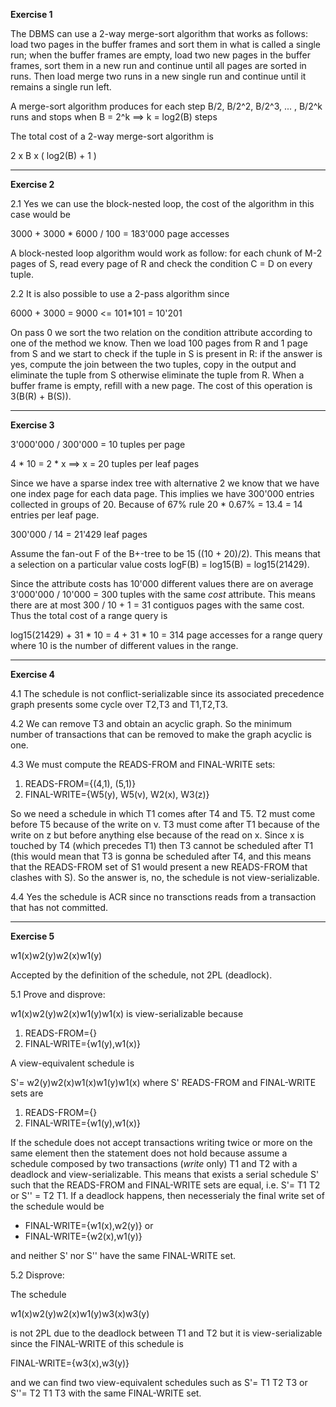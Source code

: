 **Exercise 1**

The DBMS can use a 2-way merge-sort algorithm that works as follows: load two pages in the buffer frames and sort them in what is called a single run; when the buffer frames are empty, load two new pages in the buffer frames, sort them in a new run and continue until all pages are sorted in runs. Then load merge two runs in a new single run and continue until it remains a single run left. 

A merge-sort algorithm produces for each step
B/2, B/2^2, B/2^3, ... , B/2^k runs and stops when B = 2^k ==&gt; k = log2(B) steps

The total cost of a 2-way merge-sort algorithm is 

2 x B x ( log2(B) + 1 )
***
**Exercise 2**

2.1 Yes we can use the block-nested loop, the cost of the algorithm in this case would be 

3000 + 3000 * 6000 / 100 = 183'000 page accesses

A block-nested loop algorithm would work as follow: for each chunk of M-2 pages of S, read every page of R and check the condition C = D on every tuple.

2.2 It is also possible to use a 2-pass algorithm since 

6000 + 3000 = 9000 &lt;= 101*101 = 10'201

On pass 0 we sort the two relation on the condition attribute according to one of the method we know. Then we load 100 pages from R and 1 page from S and we start to check if the tuple in S is present in R: if the answer is yes, compute the join between the two tuples, copy in the output and eliminate the tuple from S otherwise eliminate the tuple from R. When a buffer frame is empty, refill with a new page. The cost of this operation is 3(B(R) + B(S)).
***
**Exercise 3**

3'000'000 / 300'000 = 10 tuples per page

4 * 10 = 2 * x ==&gt; x = 20 tuples per leaf pages

Since we have a sparse index tree with alternative 2 we know that we have one index page for each data page. This implies we have 300'000 entries collected in groups of 20. Because of 67% rule 20 * 0.67% = 13.4 = 14 entries per leaf page.

300'000 / 14 = 21'429 leaf pages

Assume the fan-out F of the B+-tree to be 15 ((10 + 20)/2). This means that a selection on a particular value costs logF(B) = log15(B) = log15(21429).

Since the attribute costs has 10'000 different values there are on average 3'000'000 / 10'000 = 300 tuples with the same *cost* attribute. This means there are at most 300 / 10  + 1 = 31 contiguos pages with the same cost. Thus the total cost of a range query is

log15(21429) + 31 * 10 = 4 + 31 * 10 = 314 page accesses for a range query where 10 is the number of different values in the range.
***
**Exercise 4**

4.1 The schedule is not conflict-serializable since its associated precedence graph presents some cycle over T2,T3 and T1,T2,T3.

4.2 We can remove T3 and obtain an acyclic graph. So the minimum number of transactions that can be removed to make the graph acyclic is one.

4.3 We must compute the READS-FROM and FINAL-WRITE sets:

 1. READS-FROM={(4,1), (5,1)}
 2. FINAL-WRITE={W5(y), W5(v), W2(x), W3(z)}

So we need a schedule in which T1 comes after T4 and T5. T2 must come before T5 because of the write on v. T3 must come after T1 because of the write on z but before anything else because of the read on x. Since x is touched by T4 (which precedes T1) then T3 cannot be scheduled after T1 (this would mean that T3 is gonna be scheduled after T4, and this means that the READS-FROM set of S1 would present a new READS-FROM that clashes with S). So the answer is, no, the schedule is not view-serializable.

4.4 Yes the schedule is ACR since no transctions reads from a transaction that has not committed.
***
**Exercise 5**

w1(x)w2(y)w2(x)w1(y)

Accepted by the definition of the schedule, not 2PL (deadlock).

5.1 Prove and disprove:

w1(x)w2(y)w2(x)w1(y)w1(x) is view-serializable because 

 1. READS-FROM={}
 2. FINAL-WRITE={w1(y),w1(x)}

A view-equivalent schedule is

S'= w2(y)w2(x)w1(x)w1(y)w1(x) where S' READS-FROM and FINAL-WRITE sets are

 1. READS-FROM={}
 2. FINAL-WRITE={w1(y),w1(x)}

If the schedule does not accept transactions writing twice or more on the same element then the statement does not hold because assume a schedule composed by two transactions (*write* only) T1 and T2 with a deadlock and view-serializable. This means that exists a serial schedule S' such that the READS-FROM and FINAL-WRITE sets are equal, i.e. S'= T1 T2 or S'' = T2 T1. If a deadlock happens, then necesserialy the final write set of the schedule would be

 - FINAL-WRITE={w1(x),w2(y)} or
 - FINAL-WRITE={w2(x),w1(y)}

and neither S' nor S'' have the same FINAL-WRITE set.

5.2 Disprove:

The schedule

w1(x)w2(y)w2(x)w1(y)w3(x)w3(y)

is not 2PL due to the deadlock between T1 and T2 but it is view-serializable since the FINAL-WRITE of this schedule is

FINAL-WRITE={w3(x),w3(y)}

and we can find two view-equivalent schedules such as S'= T1 T2 T3 or S''= T2 T1 T3 with the same FINAL-WRITE set.